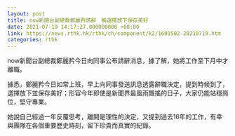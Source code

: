 ```yaml
---
layout: post
title: now新聞台副總裁鄭麗矜請辭　稱選擇放下保存美好
date: 2021-07-19 14:17:27.000000000 +08:00
link: https://news.rthk.hk/rthk/ch/component/k2/1601502-20210719.htm
categories: rthk
---
```


now新聞台副總裁鄭麗矜今日向同事公布請辭消息，據了解，她將工作至下月中才離職。

據悉，鄭麗矜今日如常上班，早上向同事發送訊息透露辭職決定，提到時候到了，選擇放下並保存美好；形容今年即使是新聞界最風雨飄搖的日子，大家仍能站穩崗位，堅守專業。

她說自己經過一年反覆思考，離開是理性的決定，又提到過去16年的工作，有幸與團隊在各個重要歷史時刻，留下珍貴而真實的紀錄。
